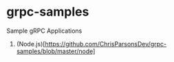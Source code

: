 # grpc-samples
Sample gRPC Applications

1. (Node.js)[https://github.com/ChrisParsonsDev/grpc-samples/blob/master/node]
